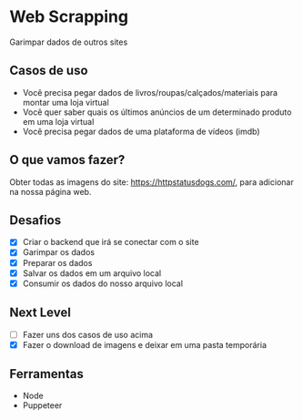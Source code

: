 # Web Scrapping

Garimpar dados de outros sites

## Casos de uso

- Você precisa pegar dados de livros/roupas/calçados/materiais para montar uma loja virtual
- Você quer saber quais os últimos anúncios de um determinado produto em uma loja virtual
- Você precisa pegar dados de uma plataforma de vídeos (imdb)

## O que vamos fazer?

Obter todas as imagens do site: https://httpstatusdogs.com/, para adicionar na nossa página web.

## Desafios

- [x] Criar o backend que irá se conectar com o site
- [x] Garimpar os dados
- [x] Preparar os dados
- [x] Salvar os dados em um arquivo local
- [x] Consumir os dados do nosso arquivo local

## Next Level

- [ ] Fazer uns dos casos de uso acima
- [x] Fazer o download de imagens e deixar em uma pasta temporária

## Ferramentas

- Node
- Puppeteer
